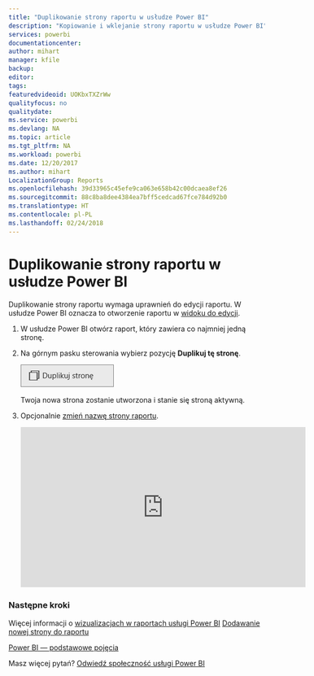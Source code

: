 ```yaml
---
title: "Duplikowanie strony raportu w usłudze Power BI"
description: "Kopiowanie i wklejanie strony raportu w usłudze Power BI"
services: powerbi
documentationcenter: 
author: mihart
manager: kfile
backup: 
editor: 
tags: 
featuredvideoid: UOKbxTXZrWw
qualityfocus: no
qualitydate: 
ms.service: powerbi
ms.devlang: NA
ms.topic: article
ms.tgt_pltfrm: NA
ms.workload: powerbi
ms.date: 12/20/2017
ms.author: mihart
LocalizationGroup: Reports
ms.openlocfilehash: 39d33965c45efe9ca063e658b42c00dcaea8ef26
ms.sourcegitcommit: 88c8ba8dee4384ea7bff5cedcad67fce784d92b0
ms.translationtype: HT
ms.contentlocale: pl-PL
ms.lasthandoff: 02/24/2018
---
```

# <a name="duplicate-a-report-page-in-power-bi"></a>Duplikowanie strony raportu w usłudze Power BI
Duplikowanie strony raportu wymaga uprawnień do edycji raportu. W usłudze Power BI oznacza to otworzenie raportu w [widoku do edycji](service-reading-view-and-editing-view.md). 


1. W usłudze Power BI otwórz raport, który zawiera co najmniej jedną stronę. 

2. Na górnym pasku sterowania wybierz pozycję **Duplikuj tę stronę**.
   
   ![](media/power-bi-report-copy-paste-page/pbi_duplicate_new.png)
   
   Twoja nowa strona zostanie utworzona i stanie się stroną aktywną.
3. Opcjonalnie [zmień nazwę strony raportu](service-rename.md).
   
   <iframe width="560" height="315" src="https://www.youtube.com/embed/UOKbxTXZrWw?list=PL1N57mwBHtN0JFoKSR0n-tBkUJHeMP2cP" frameborder="0" allowfullscreen></iframe>

### <a name="next-steps"></a>Następne kroki
Więcej informacji o [wizualizacjach w raportach usługi Power BI](power-bi-report-visualizations.md)
[Dodawanie nowej strony do raportu](power-bi-report-add-page.md) 

[Power BI — podstawowe pojęcia](service-basic-concepts.md) 

Masz więcej pytań? [Odwiedź społeczność usługi Power BI](http://community.powerbi.com/)

